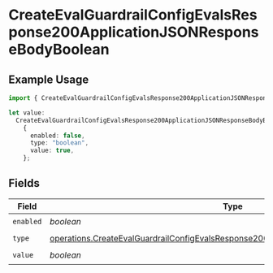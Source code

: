 # CreateEvalGuardrailConfigEvalsResponse200ApplicationJSONResponseBodyBoolean

## Example Usage

```typescript
import { CreateEvalGuardrailConfigEvalsResponse200ApplicationJSONResponseBodyBoolean } from "@orq-ai/node/models/operations";

let value:
  CreateEvalGuardrailConfigEvalsResponse200ApplicationJSONResponseBodyBoolean =
    {
      enabled: false,
      type: "boolean",
      value: true,
    };
```

## Fields

| Field                                                                                                                                                                                        | Type                                                                                                                                                                                         | Required                                                                                                                                                                                     | Description                                                                                                                                                                                  |
| -------------------------------------------------------------------------------------------------------------------------------------------------------------------------------------------- | -------------------------------------------------------------------------------------------------------------------------------------------------------------------------------------------- | -------------------------------------------------------------------------------------------------------------------------------------------------------------------------------------------- | -------------------------------------------------------------------------------------------------------------------------------------------------------------------------------------------- |
| `enabled`                                                                                                                                                                                    | *boolean*                                                                                                                                                                                    | :heavy_check_mark:                                                                                                                                                                           | N/A                                                                                                                                                                                          |
| `type`                                                                                                                                                                                       | [operations.CreateEvalGuardrailConfigEvalsResponse200ApplicationJSONResponseBody4Type](../../models/operations/createevalguardrailconfigevalsresponse200applicationjsonresponsebody4type.md) | :heavy_check_mark:                                                                                                                                                                           | N/A                                                                                                                                                                                          |
| `value`                                                                                                                                                                                      | *boolean*                                                                                                                                                                                    | :heavy_check_mark:                                                                                                                                                                           | N/A                                                                                                                                                                                          |